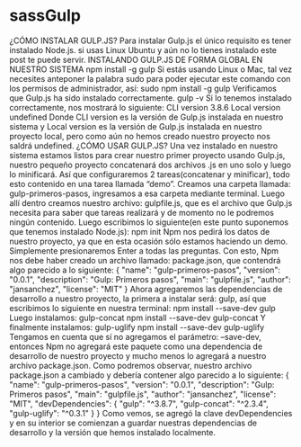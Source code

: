 # sassGulp
¿CÓMO INSTALAR GULP.JS? Para instalar Gulp.js el único requisito es tener instalado Node.js. si usas Linux Ubuntu y aún no lo tienes instalado este post te puede servir.  INSTALANDO GULP.JS DE FORMA GLOBAL EN NUESTRO SISTEMA  npm install -g gulp  Si estás usando Linux o Mac, tal vez necesites anteponer la palabra sudo para poder ejecutar este comando con los permisos de administrador, así:   sudo npm install -g gulp  Verificamos que Gulp.js ha sido instalado correctamente.   gulp -v  Si lo tenemos instalado correctamente, nos mostrará lo siguiente:   CLI version 3.8.6 Local version undefined  Donde CLI version es la versión de Gulp.js instalada en nuestro sistema y Local version es la versión de Gulp.js instalada en nuestro proyecto local, pero como aún no hemos creado nuestro proyecto nos saldrá undefined.  ¿CÓMO USAR GULP.JS? Una vez instalado en nuestro sistema estamos listos para crear nuestro primer proyecto usando Gulp.js, nuestro pequeño proyecto concatenará dos archivos .js en uno solo y luego lo minificará. Así que configuraremos 2 tareas(concatenar y minificar), todo esto contenido en una tarea llamada “demo”.  Creamos una carpeta llamada: gulp-primeros-pasos, ingresamos a esa carpeta mediante terminal.  Luego allí dentro creamos nuestro archivo: gulpfile.js, que es el archivo que Gulp.js necesita para saber que tareas realizará y de momento no le podremos ningún contenido.  Luego escribimos lo siguiente(en este punto suponemos que tenemos instalado Node.js):   npm init  Npm nos pedirá los datos de nuestro proyecto, ya que en esta ocasión sólo estamos haciendo un demo. Simplemente presionaremos Enter a todas las preguntas.  Con esto, Npm nos debe haber creado un archivo llamado: package.json, que contendrá algo parecido a lo siguiente:   {   "name": "gulp-primeros-pasos",   "version": "0.0.1",   "description": "Gulp: Primeros pasos",   "main": "gulpfile.js",   "author": "jansanchez",   "license": "MIT" }  Ahora agregaremos las dependencias de desarrollo a nuestro proyecto, la primera a instalar será: gulp, así que escribimos lo siguiente en nuestra terminal:   npm install --save-dev gulp  Luego instalamos: gulp-concat   npm install --save-dev gulp-concat  Y finalmente instalamos: gulp-uglify   npm install --save-dev gulp-uglify  Tengamos en cuenta que sí no agregamos el parámetro: –save-dev, entonces Npm no agregará este paquete como una dependencia de desarrollo de nuestro proyecto y mucho menos lo agregará a nuestro archivo package.json.  Como podremos observar, nuestro archivo package.json a cambiado y debería contener algo parecido a lo siguiente:   {   "name": "gulp-primeros-pasos",   "version": "0.0.1",   "description": "Gulp: Primeros pasos",   "main": "gulpfile.js",   "author": "jansanchez",   "license": "MIT",   "devDependencies": {     "gulp": "^3.8.7",     "gulp-concat": "^2.3.4",     "gulp-uglify": "^0.3.1"   } }  Como vemos, se agregó la clave devDependencies y en su interior se comienzan a guardar nuestras dependencias de desarrollo y la versión que hemos instalado localmente.
